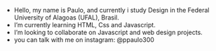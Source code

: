 -  Hello, my name is Paulo, and currently i study Design in the Federal University of Alagoas (UFAL), Brasil. 
-  I’m currently learning HTML, Css and Javascript.
-  I’m looking to collaborate on Javascript and web design projects.
-  you can talk with me on instagram: @ppaulo300

<!---
paulin300/paulin300 is a ✨ special ✨ repository because its `README.md` (this file) appears on your GitHub profile.
You can click the Preview link to take a look at your changes.
--->
